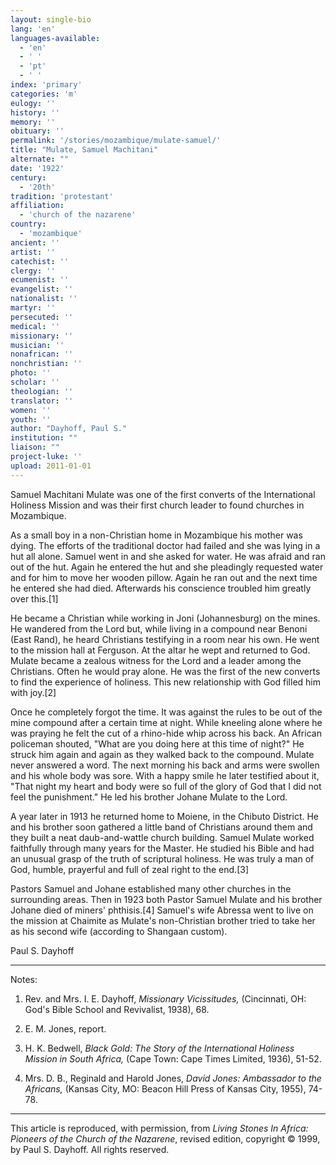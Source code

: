 ```yaml
---
layout: single-bio
lang: 'en'
languages-available:
  - 'en'
  - ' '
  - 'pt'
  - ' '
index: 'primary'
categories: 'm'
eulogy: ''
history: ''
memory: ''
obituary: ''
permalink: '/stories/mozambique/mulate-samuel/'
title: "Mulate, Samuel Machitani"
alternate: ""
date: '1922'
century:
  - '20th'
tradition: 'protestant'
affiliation:
  - 'church of the nazarene'
country:
  - 'mozambique'
ancient: ''
artist: ''
catechist: ''
clergy: ''
ecumenist: ''
evangelist: ''
nationalist: ''
martyr: ''
persecuted: ''
medical: ''
missionary: ''
musician: ''
nonafrican: ''
nonchristian: ''
photo: ''
scholar: ''
theologian: ''
translator: ''
women: ''
youth: ''
author: "Dayhoff, Paul S."
institution: ""
liaison: ""
project-luke: ''
upload: 2011-01-01
---
```




Samuel Machitani Mulate was one of the first converts of the International Holiness Mission and was their first church leader to found churches in Mozambique.

As a small boy in a non-Christian home in Mozambique his mother was dying. The efforts of the traditional doctor had failed and she was lying in a hut all alone. Samuel went in and she asked for water. He was afraid and ran out of the hut. Again he entered the hut and she pleadingly requested water and for him to move her wooden pillow.  Again he ran out and the next time he entered she had died. Afterwards his conscience troubled him greatly over this.[1]

He became a Christian while working in Joni (Johannesburg) on the mines. He wandered from the Lord but, while living in a compound near Benoni (East Rand), he heard Christians testifying in a room near his own. He went to the mission hall at Ferguson. At the altar he wept and returned to God. Mulate became a zealous witness for the Lord and a leader among the Christians. Often he would pray alone. He was the first of the new converts to find the experience of holiness. This new relationship with God filled him with joy.[2]

Once he completely forgot the time. It was against the rules to be out of the mine compound after a certain time at night. While kneeling alone where he was praying he felt the cut of a rhino-hide whip across his back. An African policeman shouted, "What are you doing here at this time of night?" He struck him again and again as they walked back to the compound. Mulate never answered a word. The next morning his back and arms were swollen and his whole body was sore. With a happy smile he later testified about it, "That night my heart and body were so full of the glory of God that I did not feel the punishment." He led his brother Johane Mulate to the Lord.

A year later in 1913 he returned home to Moiene, in the Chibuto District. He and his brother soon gathered a little band of Christians around them and they built a neat daub-and-wattle church building. Samuel Mulate worked faithfully through many years for the Master. He studied his Bible and had an unusual grasp of the truth of scriptural holiness. He was truly a man of God, humble, prayerful and full of zeal right to the end.[3]

Pastors Samuel and Johane established many other churches
in the surrounding areas. Then in 1923 both Pastor
Samuel Mulate and his brother Johane died of miners'
phthisis.[4] Samuel's wife Abressa went to live on
the mission at Chaimite as Mulate's non-Christian brother
tried to take her as his second wife (according to
Shangaan custom).

Paul S. Dayhoff

---
Notes:

1. Rev. and Mrs. I. E. Dayhoff, *Missionary Vicissitudes,* (Cincinnati, OH: God's Bible School and Revivalist, 1938), 68.

2. E. M. Jones, report.

3. H. K. Bedwell, *Black Gold: The Story of the International Holiness Mission in South Africa,* (Cape Town: Cape Times Limited, 1936), 51-52.

4. Mrs. D. B., Reginald and Harold Jones,  *David Jones: Ambassador to the Africans,* (Kansas City, MO: Beacon Hill Press of Kansas City, 1955), 74-78.

---

This article is reproduced, with permission, from *Living Stones In Africa: Pioneers of the Church of the Nazarene*, revised edition, copyright &copy; 1999, by Paul S. Dayhoff.  All rights reserved.